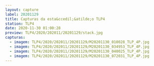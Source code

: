 ```yaml
---
layout: capture
label: 20201129
title: Capturas da esta&ccedil;&atilde;o TLP4
station: TLP4
date: 2020-11-30 01:00:28
preview: TLP4/2020/202011/20201129/stack.jpg
capturas:
  - imagem: TLP4/2020/202011/20201129/M20201130_010028_TLP_4P.jpg
  - imagem: TLP4/2020/202011/20201129/M20201130_034953_TLP_4P.jpg
  - imagem: TLP4/2020/202011/20201129/M20201130_040025_TLP_4P.jpg
  - imagem: TLP4/2020/202011/20201129/M20201130_072031_TLP_4P.jpg
---
```

